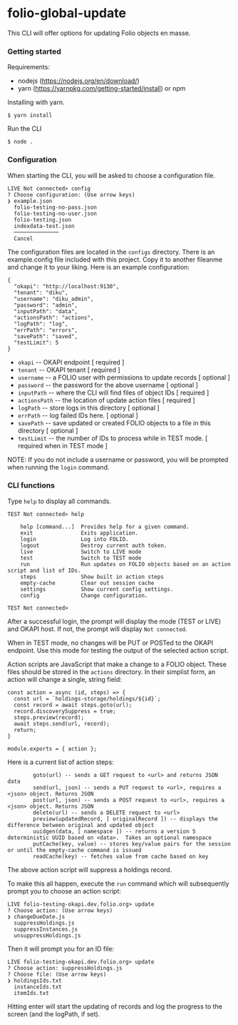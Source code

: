 # folio-global-update

This CLI will offer options for updating Folio objects en masse.

### Getting started

Requirements: 

* nodejs (https://nodejs.org/en/download/)
* yarn (https://yarnpkg.com/getting-started/install) or npm

Installing with yarn.

`$ yarn install`

Run the CLI

`$ node .`


### Configuration

When starting the CLI, you will be asked to choose a configuration file.

```
LIVE Not connected> config
? Choose configuration: (Use arrow keys)
❯ example.json 
  folio-testing-no-pass.json 
  folio-testing-no-user.json 
  folio-testing.json 
  indexdata-test.json 
  ──────────────
  Cancel 
```

The configuration files are located in the `configs` directory.  There is an example.config file included with this project.  Copy it to another fileanme and change it to your liking.  Here is an example configuration:

```
{
  "okapi": "http://localhost:9130",
  "tenant": "diku",
  "username": "diku_admin",
  "password": "admin",
  "inputPath": "data",
  "actionsPath": "actions",
  "logPath": "log",
  "errPath": "errors",
  "savePath": "saved",
  "testLimit": 5
}
```

- `okapi` -- OKAPI endpoint [ required ]
- `tenant` -- OKAPI tenant [ required ]
- `username` -- a FOLIO user with permissions to update records [ optional ]
- `password` -- the password for the above username [ optional ]
- `inputPath` -- where the CLI will find files of object IDs [ required ]
- `actionsPath` -- the location of update action files [ required ]
- `logPath` -- store logs in this directory [ optional ]
- `errPath` -- log failed IDs here.  [ optional ]
- `savePath` -- save updated or created FOLIO objects to a file in this directory [ optional ]
- `testLimit` -- the number of IDs to process while in TEST mode. [ required when in TEST mode ]

NOTE: If you do not include a username or password, you will be prompted when running the `login` command.

### CLI functions

Type `help` to display all commands.

```
TEST Not connected> help

    help [command...]  Provides help for a given command.
    exit               Exits application.
    login              Log into FOLIO.
    logout             Destroy current auth token.
    live               Switch to LIVE mode
    test               Switch to TEST mode
    run                Run updates on FOLIO objects based on an action script and list of IDs.
    steps              Show built in action steps
    empty-cache        Clear out session cache
    settings           Show current config settings.
    config             Change configuration.

TEST Not connected> 
```

After a successful login, the prompt will display the mode (TEST or LIVE) and OKAPI host.  If not, the prompt will display `Not connected`.

When in TEST mode, no changes will be PUT or POSTed to the OKAPI endpoint.  Use this mode for testing the output of the selected action script.

Action scripts are JavaScript that make a change to a FOLIO object.  These files should be stored in the `actions` directory.  In their simplist form, an action will change a single, string field:

```
const action = async (id, steps) => {
  const url = `holdings-storage/holdings/${id}`;
  const record = await steps.goto(url);
  record.discoverySuppress = true;
  steps.preview(record);
  await steps.send(url, record);
  return;
}

module.exports = { action };
```
Here is a current list of action steps:

```
        goto(url) -- sends a GET request to <url> and returns JSON data
        send(url, json) -- sends a PUT request to <url>, requires a <json> object. Returns JSON
        post(url, json) -- sends a POST request to <url>, requires a <json> object. Returns JSON
        delete(url) -- sends a DELETE request to <url>
        preview(updatedRecord, [ originalRecord ]) -- displays the difference between original and updated object
        uuidgen(data, [ namespace ]) -- returns a version 5 deterministic UUID based on <data>.  Takes an optional namespace
        putCache(key, value) -- stores key/value pairs for the session or until the empty-cache command is issued
        readCache(key) -- fetches value from cache based on key
```

The above action script will suppress a holdings record.

To make this all happen, execute the `run` command which will subsequently prompt you to choose an action script:

```
LIVE folio-testing-okapi.dev.folio.org> update
? Choose action: (Use arrow keys)
❯ changeDueDate.js 
  suppressHoldings.js 
  suppressInstances.js 
  unsuppressHoldings.js 
```

Then it will prompt you for an ID file:

```
LIVE folio-testing-okapi.dev.folio.org> update
? Choose action: suppressHoldings.js
? Choose file: (Use arrow keys)
❯ holdingsIds.txt 
  instanceIds.txt 
  itemIds.txt 
```

Hitting enter will start the updating of records and log the progress to the screen (and the logPath, if set).
